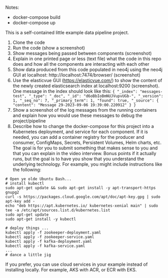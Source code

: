 Notes:
- docker-compose build
- docker-compose up

This is a self-contained little example data pipeline project.

1. Clone the code
2. Run the code (show a screenshot)
3. Show messages being passed between components (screenshot)
4. Explain in one printed page or less (text file) what the code in this repo does and how all the components are interacting with each other
5. Show data produced from this code populated in neo4j using the neo4j GUI at localhost: http://localhost:7474/browser/ (screenshot)
6. Use the elasticvue GUI (https://elasticvue.com/) to show the content of the newly created elasticsearch index at localhost:9200 (screenshot). One message in the index should look like this: ```{
	"_index": "messages-test",
	"_type": "_doc",
	"_id": "d6oBbIoBmNUJVupvUGb-",
	"_version": 1,
	"_seq_no": 7,
	"_primary_term": 1,
	"found": true,
	"_source": {
		"content": "Message 29-2023-09-06 19:39:00.220912"
	}
}```
7. Show a screenshot of the log messages from the running containers and explain how you would use these messages to debug the project/pipeline
8. Describe how to change the docker-compose for this project into a Kubernetes deployment, and service for each component. If it is needed, you can add a container registry for the producer and consumer, ConfigMaps, Secrets, Persistent Volumes, Helm charts, etc. The goal is for you to submit something that makes sense to you and that you can explain in the video interview. Bonus points if it actually runs, but the goal is to have you show that you understand the underlying technology. For example, you might include instructions like the following:

```
# Open ye olde Ubuntu Bash...
# install kubectl
sudo apt-get update && sudo apt-get install -y apt-transport-https gnupg2
curl -s https://packages.cloud.google.com/apt/doc/apt-key.gpg | sudo apt-key add -
echo "deb https://apt.kubernetes.io/ kubernetes-xenial main" | sudo tee -a /etc/apt/sources.list.d/kubernetes.list
sudo apt-get update
sudo apt-get install -y kubectl

# deploy things ... 
kubectl apply -f zookeeper-deployment.yaml
kubectl apply -f zookeeper-service.yaml
kubectl apply -f kafka-deployment.yaml
kubectl apply -f kafka-service.yaml
...
# dance a little jig
```
If you prefer, you can use cloud services in your example instead of installing locally. For example, AKS with ACR, or ECR with EKS.
